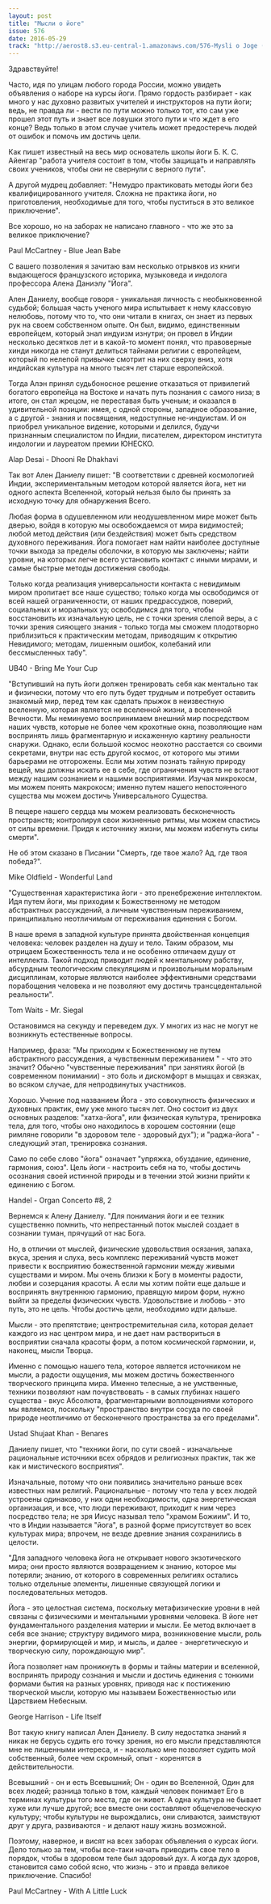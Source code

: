 ```yaml
---
layout: post
title: "Мысли о йоге"
issue: 576
date: 2016-05-29
track: "http://aerost8.s3.eu-central-1.amazonaws.com/576-Mysli o Joge (Alen Danielu).mp3"
---
```


Здравствуйте!

Часто, идя по улицам любого города России, можно увидеть объявления о наборе на курсы йоги. Прямо гордость разбирает - как много у нас духовно развитых учителей и инструкторов на пути йоги; ведь, не правда ли - вести по пути можно только тот, кто сам уже прошел этот путь и знает все ловушки этого пути и что ждет в его конце? Ведь только в этом случае учитель может предостеречь людей от ошибок и помочь им достичь цели.

Как пишет известный на весь мир основатель школы йоги Б. К. С. Айенгар "работа учителя состоит в том, чтобы защищать и направлять своих учеников, чтобы они не свернули с верного пути".

А другой мудрец добавляет: "Немудро практиковать методы йоги без квалифицированного учителя. Сложна не практика йоги, но приготовления, необходимые для того, чтобы пуститься в это великое приключение".

Все хорошо, но на заборах не написано главного - что же это за великое приключение?

Paul McСartney - Blue Jean Babe

С вашего позволения я зачитаю вам несколько отрывков из книги выдающегося французского историка, музыковеда и индолога профессора Алена Даниэлу "Йога".

Ален Даниелу, вообще говоря - уникальная личность с необыкновенной судьбой; большая часть ученого мира испытывает к нему классовую нелюбовь, потому что то, что они читали в книгах, он знает из первых рук на своем собственном опыте. Он был, видимо, единственным европейцем, который знал индуизм изнутри; он провел в Индии несколько десятков лет и в какой-то момент понял, что правоверные хинди никогда не станут делиться тайнами религии с европейцем, который по нелепой привычке смотрит на них сверху вниз, хотя индийская культура на много тысяч лет старше европейской.

Тогда Алэн принял судьбоносное решение отказаться от привилегий богатого европейца на Востоке и начать путь познания с самого низа; в итоге, он стал жрецом, не переставая быть ученым; и оказался в удивительной позиции: имея, с одной стороны, западное образование, а с другой - знания и посвящения, недоступные не-индуистам. И он приобрел уникальное видение, которыми и делился, будучи признанным специалистом по Индии, писателем, директором института индологии и лауреатом премии ЮНЕСКО.

Alap Desai - Dhooni Re Dhakhavi

Так вот Ален Даниелу пишет: "В соответствии с древней космологией Индии, экспериментальным методом которой является йога, нет ни одного аспекта Вселенной, который нельзя было бы принять за исходную точку для обнаружения Всего.

Любая форма в одушевленном или неодушевленном мире может быть дверью, войдя в которую мы освобождаемся от мира видимостей; любой метод действия (или бездействия) может быть средством духовного переживания. Йога помогает нам найти наиболее доступные точки выхода за пределы оболочки, в которую мы заключены; найти уровни, на которых легче всего установить контакт с иными мирами, и самые быстрые методы достижения свободы.

Только когда реализация универсальности контакта с невидимым миром пропитает все наше существо; только когда мы освободимся от всей нашей ограниченности, от наших предрассудков, поверий, социальных и моральных уз; освободимся для того, чтобы восстановить их изначальную цель, не с точки зрения слепой веры, а с точки зрения сияющего знания - только тогда мы сможем плодотворно приблизиться к практическим методам, приводящим к открытию Невидимого; методам, лишенным ошибок, колебаний или бессмысленных табу".

UB40 - Bring Me Your Cup

"Вступивший на путь йоги должен тренировать себя как ментально так и физически, потому что его путь будет трудным и потребует оставить знакомый мир, перед тем как сделать прыжок в неизвестную вселенную, которая является не вселенной жизни, а вселенной Вечности. Мы неминуемо воспринимаем внешний мир посредством наших чувств, которые не более чем крохотные окна, позволяющие нам воспринять лишь фрагментарную и искаженную картину реальности снаружи. Однако, если большой космос неохотно расстается со своими секретами, внутри нас есть другой космос, от которого мы этими барьерами не отгорожены. Если мы хотим познать тайную природу вещей, мы должны искать ее в себе, где ограничения чувств не встают между нашим сознанием и нашими восприятиями. Изучая микрокосм, мы можем понять макрокосм; именно путем нашего непостоянного существа мы можем достичь Универсального Существа.

В пещере нашего сердца мы можем реализовать бесконечность пространств; контролируя свои жизненные ритмы, мы можем спастись от силы времени. Придя к источнику жизни, мы можем избегнуть силы смерти".

Не об этом сказано в Писании "Смерть, где твое жало? Ад, где твоя победа?".

Mike Oldfield - Wonderful Land

"Существенная характеристика йоги - это пренебрежение интеллектом. Идя путем йоги, мы приходим к Божественному не методом абстрактных рассуждений, а личным чувственным переживанием, принципиально неотличимым от переживания единения с Богом.

В наше время в западной культуре принята двойственная концепция человека: человек разделен на душу и тело. Таким образом, мы отрицаем Божественность тела и не особенно отличаем душу от интеллекта. Такой подход приводит людей к ментальному рабству, абсурдным теологическим спекуляциям и произвольным моральным дисциплинам, которые являются наиболее эффективными средствами порабощения человека и не позволяют ему достичь трансцедентальной реальности".

Tom Waits - Mr. Siegal

Остановимся на секунду и переведем дух. У многих из нас не могут не возникнуть естественные вопросы.

Например, фраза: "Мы приходим к Божественному не путем абстрактного рассуждения, а чувственным переживанием " - что это значит? Обычно "чувственные переживания" при занятиях йогой (в современном понимании) - это боль и дискомфорт в мышцах и связках, во всяком случае, для непродвинутых участников.

Хорошо. Учение под названием Йога - это совокупность физических и духовных практик, ему уже много тысяч лет. Оно состоит из двух основных разделов: "хатха-йога", или физическая культура, тренировка тела, для того, чтобы оно находилось в хорошем состоянии (еще римляне говорили "в здоровом теле - здоровый дух"); и "раджа-йога" - следующий этап, тренировка сознания.

Само по себе слово "йога" означает "упряжка, обуздание, единение, гармония, союз". Цель йоги - настроить себя на то, чтобы достичь осознания своей истинной природы и в течении этой жизни прийти к единению с Богом.

Handel - Organ Concerto #8, 2

Вернемся к Алену Даниелу. "Для понимания йоги и ее техник существенно помнить, что непрестанный поток мыслей создает в сознании туман, прячущий от нас Бога.

Но, в отличии от мыслей, физические удовольствия осязания, запаха, вкуса, зрения и слуха, весь комплекс переживаний чувств может привести к восприятию божественной гармонии между живыми существами и миром. Мы очень близки к Богу в моменты радости, любви и созерцания красоты. А если мы хотим пойти еще дальше и воспринять внутреннюю гармонию, правящую миром форм, нужно выйти за пределы физических чувств. Удовольствие и любовь - это путь, это не цель. Чтобы достичь цели, необходимо идти дальше.

Мысли - это препятствие; центростремительная сила, которая делает каждого из нас центром мира, и не дает нам раствориться в восприятии сначала красоты форм, а потом космической гармонии, и, наконец, мысли Творца.

Именно с помощью нашего тела, которое является источником не мысли, а радости ощущения, мы можем достичь божественного творческого принципа мира. Именно телесные, а не умственные, техники позволяют нам почувствовать - в самых глубинах нашего существа - вкус Абсолюта, фрагментарными воплощениями которого мы являемся, поскольку "пространство внутри сосуда по своей природе неотличимо от бесконечного пространства за его пределами".

Ustad Shujaat Khan - Benares

Даниелу пишет, что "техники йоги, по сути своей - изначальные рациональные источники всех обрядов и религиозных практик, так же как и мистического восприятия".

Изначальные, потому что они появились значительно раньше всех известных нам религий. Рациональные - потому что тела у всех людей устроены одинаково, у них одни необходимости, одна энергетическая организация, и все, что люди переживают, приходит к ним через посредство тела; не зря Иисус называл тело "храмом Божиим". И то, что в Индии называется "йога", в разной форме присутствует во всех культурах мира; впрочем, не везде древние знания сохранились в целости.

"Для западного человека йога не открывает нового экзотического мира; они просто являются возвращением к знанию, которое мы потеряли; знанию, от которого в современных религиях остались только отдельные элементы, лишенные связующей логики и последовательных методов.

Йога - это целостная система, поскольку метафизические уровни в ней связаны с физическими и ментальными уровнями человека. В йоге нет фундаментального разделения материи и мысли. Ее метод включает в себя все знание; структуру видимого мира, возникновение мысли, роль энергии, формирующей и мир, и мысль, и далее - энергетическую и творческую силу, порождающую мир".

Йога позволяет нам проникнуть в формы и тайны материи и вселенной, воспринять природу сознания и мысли и достичь единения с тонкими формами бытия на разных уровнях, приводя нас к постижению творческой мысли, которую мы называем Божественностью или Царствием Небесным.

George Harrison - Life Itself

Вот такую книгу написал Ален Даниелу. В силу недостатка знаний я никак не берусь судить его точку зрения, но его мысли представляются мне не лишенными интереса, и - насколько мне позволяет судить мой собственный, более чем скромный, опыт - коренятся в действительности.

Всевышний - он и есть Всевышний; Он - один во Вселенной, Один для всех людей; разница только в том, каждый человек понимает Его в терминах культуры того места, где он живет. А одна культура не бывает хуже или лучше другой; все вместе они составляют общечеловеческую культуру; чтобы культуры не вырождались, они сливаются, заимствуют друг у друга, развиваются - и делают нашу жизнь возможной.

Поэтому, наверное, и висят на всех заборах объявления о курсах йоги. Дело только за тем, чтобы все-таки начать приводить свое тело в порядок, чтобы в здоровом теле был здоровый дух. А когда дух здоров, становится само собой ясно, что жизнь - это и правда великое приключение. Спасибо!

Paul McCartney - With A Little Luck
